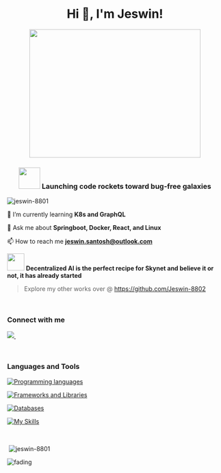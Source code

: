 <h1 align="center">Hi 👋, I'm Jeswin!</h1>

<div align="center">
   <img src="https://github.com/user-attachments/assets/0b41fe99-eda7-45e6-83a7-132c36c884a0" width=400 height=300 />
</div>

<h3 align="center">
   <img src="https://github.com/user-attachments/assets/d4d0590a-048f-4dc9-a3b4-9f4bbd53f109" width=50 height=50 />
   Launching code rockets toward bug-free galaxies
</h3>

<p align="left"> <img src="https://komarev.com/ghpvc/?username=jeswin-8801&label=Profile%20views&color=0e75b6&style=flat" alt="jeswin-8801" /> </p>

🌱 I’m currently learning **K8s and GraphQL**

💬 Ask me about **Springboot, Docker, React, and Linux**

📫 How to reach me **jeswin.santosh@outlook.com**

<img src="https://github.com/user-attachments/assets/2c9e35f5-ef50-4ee1-911f-99996297c964" height=40 /> **Decentralized AI is the perfect recipe for Skynet and believe it or not, it has already started**

> Explore my other works over @ https://github.com/Jeswin-8802

</br>

<h3 align="left">Connect with me</h3>
<p align="left">
   <a href="https://linkedin.com/in/jeswin-santosh" target="blank"><img src="https://skillicons.dev/icons?i=linkedin"/> </a> &nbsp;&nbsp;
</p>

</br>

<h3 align="left">Languages and Tools</h3>

   [![Programming languages](https://skillicons.dev/icons?i=java,py,ts,bash)](https://skillicons.dev)
   
   [![Frameworks and Libraries](https://skillicons.dev/icons?i=spring,django,angular,react)](https://skillicons.dev)
   
   [![Databases](https://skillicons.dev/icons?i=postgres,mysql,mongo)](https://skillicons.dev)

   [![My Skills](https://skillicons.dev/icons?i=linux,docker,git,tailwind,netlify)](https://skillicons.dev)

</br>

<p>&nbsp;<img align="center" src="https://github-readme-stats.vercel.app/api?username=jeswin-8801&show_icons=true&locale=en" alt="jeswin-8801" /></p>

![fading](https://github.com/user-attachments/assets/532a7a8a-d094-463d-875b-d7c3546d0eb3)
